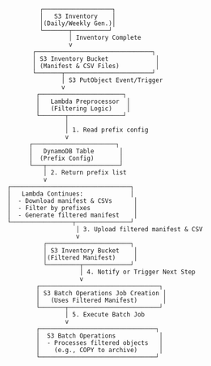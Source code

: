                 ┌───────────────────┐
                │   S3 Inventory    │
                │(Daily/Weekly Gen.)│
                └───────┬──────────┘
                        │ Inventory Complete
                        v
              ┌────────────────────────────────┐
              │ S3 Inventory Bucket             │
              │ (Manifest & CSV Files)          │
              └───────┬────────────────────────┘
                      │ S3 PutObject Event/Trigger
                      v
               ┌───────────────────────┐
               │   Lambda Preprocessor  │
               │   (Filtering Logic)    │
               └───────┬───────────────┘
                       │
                       │ 1. Read prefix config
                       v
             ┌───────────────────────┐
             │   DynamoDB Table       │
             │  (Prefix Config)       │
             └───┬────────────────────┘
                 │ 2. Return prefix list
                 v
       ┌─────────────────────────────────┐
       │   Lambda Continues:             │
       │  - Download manifest & CSVs      │
       │  - Filter by prefixes            │
       │  - Generate filtered manifest    │
       └─────────────────┬───────────────┘
                          │ 3. Upload filtered manifest & CSV
                          v
                 ┌───────────────────────┐
                 │ S3 Inventory Bucket    │
                 │(Filtered Manifest)     │
                 └─────────┬─────────────┘
                           │ 4. Notify or Trigger Next Step
                           v
               ┌─────────────────────────────────┐
               │ S3 Batch Operations Job Creation │
               │   (Uses Filtered Manifest)       │
               └───────┬─────────────────────────┘
                       │ 5. Execute Batch Job
                       v
               ┌────────────────────────────────┐
               │  S3 Batch Operations            │
               │  - Processes filtered objects   │
               │    (e.g., COPY to archive)      │
               └────────────────────────────────┘
